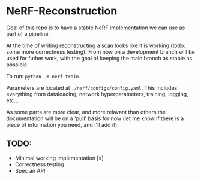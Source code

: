 # NeRF-Reconstruction

Goal of this repo is to have a stable NeRF implementation we can use as part of a pipeline.

At the time of writing reconstructing a scan looks like it is working (todo: some more correctness testing). From now on a development branch will be used for futher work, with the goal of keeping the main branch as stable as possible.

To run:
`python -m nerf.train`

Parameters are located at `./nerf/configs/config.yaml`. This includes everything from dataloading, network hyperparameters, training, logging, etc...

As some parts are more clear, and more relavant than others the documentation will be on a 'pull' basis for now (let me know if there is a piece of information you need, and I'll add it).

## TODO:
 - Minimal working implementation [x]
 - Correctness testing
 - Spec an API